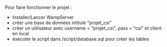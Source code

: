 Pour faire fonctionner le projet :

- Installer/Lancer WampServer
- créer une base de données intitulé "projet_csi"
- créer un utilisateur avec username = "projet_csi", pass = "csi" et client en local
- éxécuter le script dans /script/database.sql pour créer les tables
